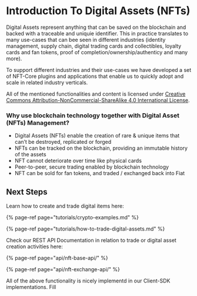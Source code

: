 # Introduction To Digital Assets \(NFTs\)

Digital Assets represent anything that can be saved on the blockchain and backed with a traceable and uniquie identifier. This in practice translates to many use-cases that can bee seen in different industries \(identity management, supply chain,  digital trading cards and collectibles, loyalty cards and fan tokens, proof of completion/ownership/authenticy and many more\).    
  
To support different industries and their use-cases we have developed a set of NFT-Core plugins and applications that enable us to quickly adopt and scale in related industry verticals. 

All of the mentioned functionalities and content is licensed under [Creative Commons Attribution-NonCommercial-ShareAlike 4.0 International License](https://creativecommons.org/licenses/by-nc-sa/4.0/).

### Why use blockchain technology together with Digital Asset \(NFTs\) Management? 

* Digital Assets \(NFTs\) enable the creation of rare & unique items that can’t be destroyed, replicated or forged 
* NFTs can be tracked on the blockchain, providing an immutable history of the assets 
* NFT cannot deteriorate over time like physical cards
* Peer-to-peer, secure trading enabled by blockchain technology 
* NFT can be sold for fan tokens, and traded / exchanged back into Fiat

## Next Steps

Learn how to create and trade digital items here:

{% page-ref page="tutorials/crypto-examples.md" %}

{% page-ref page="tutorials/how-to-trade-digital-assets.md" %}

Check our REST API Documentation in relation to trade or digital asset creation activities here:

{% page-ref page="api/nft-base-api/" %}

{% page-ref page="api/nft-exchange-api/" %}

All of the above functionality is nicely implementd in our Client-SDK implementations. Fill





